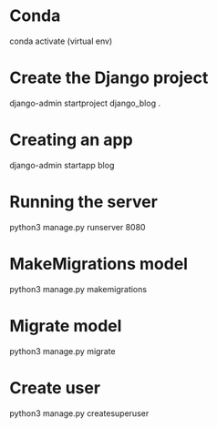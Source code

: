 # Conda

conda activate (virtual env)

# Create the Django project

django-admin startproject django_blog .

# Creating an app

django-admin startapp blog

# Running the server

python3 manage.py runserver 8080

# MakeMigrations model

python3 manage.py makemigrations

# Migrate model

python3 manage.py migrate

# Create user

python3 manage.py createsuperuser
